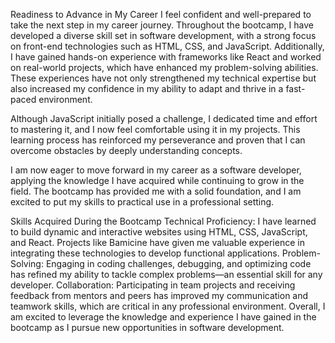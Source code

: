 Readiness to Advance in My Career
I feel confident and well-prepared to take the next step in my career journey. Throughout the bootcamp, I have developed a diverse skill set in software development, with a strong focus on front-end technologies such as HTML, CSS, and JavaScript. Additionally, I have gained hands-on experience with frameworks like React and worked on real-world projects, which have enhanced my problem-solving abilities. These experiences have not only strengthened my technical expertise but also increased my confidence in my ability to adapt and thrive in a fast-paced environment.

Although JavaScript initially posed a challenge, I dedicated time and effort to mastering it, and I now feel comfortable using it in my projects. This learning process has reinforced my perseverance and proven that I can overcome obstacles by deeply understanding concepts.

I am now eager to move forward in my career as a software developer, applying the knowledge I have acquired while continuing to grow in the field. The bootcamp has provided me with a solid foundation, and I am excited to put my skills to practical use in a professional setting.

Skills Acquired During the Bootcamp
Technical Proficiency: I have learned to build dynamic and interactive websites using HTML, CSS, JavaScript, and React. Projects like Bamicine have given me valuable experience in integrating these technologies to develop functional applications.
Problem-Solving: Engaging in coding challenges, debugging, and optimizing code has refined my ability to tackle complex problems—an essential skill for any developer.
Collaboration: Participating in team projects and receiving feedback from mentors and peers has improved my communication and teamwork skills, which are critical in any professional environment.
Overall, I am excited to leverage the knowledge and experience I have gained in the bootcamp as I pursue new opportunities in software development.








